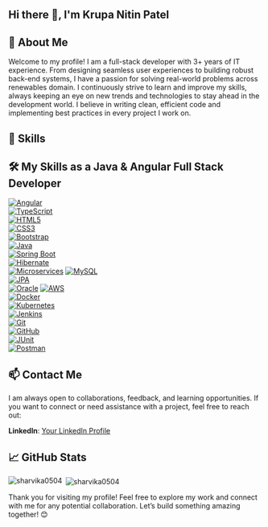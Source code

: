## Hi there 👋, I'm Krupa Nitin Patel

<!--
**krupapatel98/krupapatel98** is a ✨ _special_ ✨ repository because its `README.md` (this file) appears on your GitHub profile.

Here are some ideas to get you started:

- 🔭 I’m currently working on ...
- 🌱 I’m currently learning ...
- 👯 I’m looking to collaborate on ...
- 🤔 I’m looking for help with ...
- 💬 Ask me about ...
- 📫 How to reach me: ...
- 😄 Pronouns: ...
- ⚡ Fun fact: ...
-->


## 🚀 About Me

Welcome to my profile! I am a full-stack developer with 3+ years of IT experience. From designing seamless user experiences to building robust back-end systems, I have a passion for solving real-world problems across renewables domain.
I continuously strive to learn and improve my skills, always keeping an eye on new trends and technologies to stay ahead in the development world. I believe in writing clean, efficient code and implementing best practices in every project I work on.



## 🧰 Skills

## 🛠️ My Skills as a Java & Angular Full Stack Developer


[![Angular](https://img.shields.io/badge/Angular-FF0000?logo=angular&logoColor=white)](https://angular.io/)  
[![TypeScript](https://img.shields.io/badge/TypeScript-3178C6?logo=typescript&logoColor=white)](https://www.typescriptlang.org/)  
[![HTML5](https://img.shields.io/badge/HTML5-E34F26?logo=html5&logoColor=white)](https://developer.mozilla.org/en-US/docs/Web/HTML)  
[![CSS3](https://img.shields.io/badge/CSS3-1572B6?logo=css3&logoColor=white)](https://developer.mozilla.org/en-US/docs/Web/CSS)  
[![Bootstrap](https://img.shields.io/badge/Bootstrap-7952B3?logo=bootstrap&logoColor=white)](https://getbootstrap.com/)   
[![Java](https://img.shields.io/badge/Java-007396?logo=java&logoColor=white)](https://www.java.com/en/)  
[![Spring Boot](https://img.shields.io/badge/Spring%20Boot-6DB33F?logo=springboot&logoColor=white)](https://spring.io/projects/spring-boot)  
[![Hibernate](https://img.shields.io/badge/Hibernate-59666C?logo=hibernate&logoColor=white)](https://hibernate.org/)  
[![Microservices](https://img.shields.io/badge/Microservices-42A5F5?logo=docker&logoColor=white)](https://www.nginx.com/resources/glossary/microservices/)
[![MySQL](https://img.shields.io/badge/MySQL-4479A1?logo=mysql&logoColor=white)](https://www.mysql.com/)  
[![JPA](https://img.shields.io/badge/JPA-1B9E77?logo=hibernate&logoColor=white)](https://www.eclipse.org/eclipselink/)  
[![Oracle](https://img.shields.io/badge/Oracle-F80000?logo=oracle&logoColor=white)](https://www.oracle.com/database/)
[![AWS](https://img.shields.io/badge/AWS-232F3E?logo=amazonaws&logoColor=white)](https://aws.amazon.com/)  
[![Docker](https://img.shields.io/badge/Docker-2496ED?logo=docker&logoColor=white)](https://www.docker.com/)  
[![Kubernetes](https://img.shields.io/badge/Kubernetes-326CE5?logo=kubernetes&logoColor=white)](https://kubernetes.io/)  
[![Jenkins](https://img.shields.io/badge/Jenkins-D24939?logo=jenkins&logoColor=white)](https://www.jenkins.io/)  
[![Git](https://img.shields.io/badge/Git-F05032?logo=git&logoColor=white)](https://git-scm.com/)  
[![GitHub](https://img.shields.io/badge/GitHub-181717?logo=github&logoColor=white)](https://github.com/)  
[![JUnit](https://img.shields.io/badge/JUnit-25A162?logo=junit5&logoColor=white)](https://junit.org/)  
[![Postman](https://img.shields.io/badge/Postman-FF6C37?logo=postman&logoColor=white)](https://www.postman.com/)  




## 📫 Contact Me

I am always open to collaborations, feedback, and learning opportunities. If you want to connect or need assistance with a project, feel free to reach out:

**LinkedIn**: [Your LinkedIn Profile](https://www.linkedin.com/in/krupanpatel03/)

## 📈 GitHub Stats
<p><img align="left" src="https://github-readme-stats.vercel.app/api/top-langs?username=krupapatel98&show_icons=true&locale=en&layout=compact" alt="sharvika0504" /></p>

<p>&nbsp;<img align="center" src="https://github-readme-stats.vercel.app/api?username=krupapatel98&show_icons=true&locale=en" alt="sharvika0504" /></p>


Thank you for visiting my profile! Feel free to explore my work and connect with me for any potential collaboration. Let’s build something amazing together! 😊
